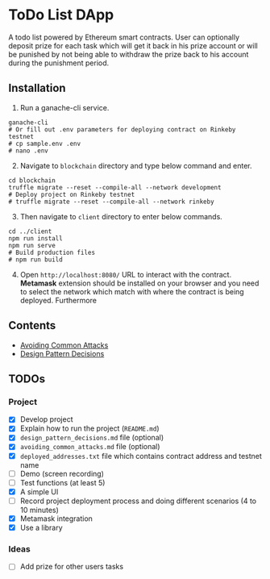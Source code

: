 # ToDo List DApp
A todo list powered by Ethereum smart contracts. User can optionally deposit prize for each task which will get it back in his prize account or will be punished by not being able to withdraw the prize back to his account during the punishment period.

## Installation
1. Run a ganache-cli service.
```
ganache-cli
# Or fill out .env parameters for deploying contract on Rinkeby testnet
# cp sample.env .env
# nano .env
```
2. Navigate to `blockchain` directory and type below command and enter.
```
cd blockchain
truffle migrate --reset --compile-all --network development
# Deploy project on Rinkeby testnet
# truffle migrate --reset --compile-all --network rinkeby
```
3. Then navigate to `client` directory to enter below commands.
```
cd ../client
npm run install
npm run serve
# Build production files
# npm run build
```
4. Open `http://localhost:8080/` URL to interact with the contract. **Metamask** extension should be installed on your browser and you need to select the network which match with where the contract is being deployed. Furthermore 

## Contents
- [Avoiding Common Attacks](docs/avoiding_common_attacks.md)
- [Design Pattern Decisions](docs/design_pattern_decisions.md)

## TODOs

### Project
- [x] Develop project
- [x] Explain how to run the project (`README.md`)
- [x] `design_pattern_decisions.md` file (optional)
- [x] `avoiding_common_attacks.md` file (optional)
- [x] `deployed_addresses.txt` file which contains contract address and testnet name
- [ ] Demo (screen recording)
- [ ] Test functions (at least 5)
- [x] A simple UI
- [ ] Record project deployment process and doing different scenarios (4 to 10 minutes)
- [x] Metamask integration
- [x] Use a library

### Ideas
- [ ] Add prize for other users tasks